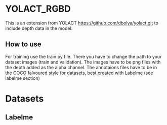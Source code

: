 # YOLACT_RGBD

This is an extension from YOLACT https://github.com/dbolya/yolact.git to include depth data in the model.

## How to use
For training use the train.py file. There you have to change the path to your dataset images (train and validation). The images have to be png files with the depth added as the alpha channel.
The annotaions files have to be in the COCO falvoured style for datasets, best created with Labelme (see labelme section)


# Datasets

## Labelme 